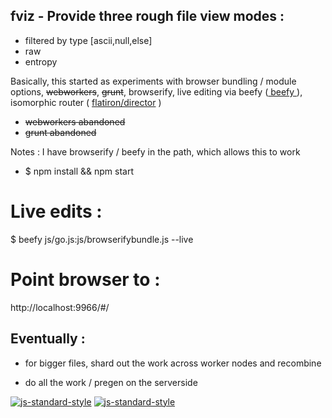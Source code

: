 ## fviz  - Provide three rough file view modes :
+ filtered by type [ascii,null,else]
+ raw
+ entropy

Basically, this started as experiments with browser bundling / module options, ~~webworkers~~, ~~grunt~~, browserify, live editing via beefy (<a href="https://github.com/chrisdickinson/beefy"> beefy </a> ), isomorphic router ( <a href="https://github.com/flatiron/director">flatiron/director</a> )
* ~~webworkers abandoned~~
* ~~grunt abandoned~~

Notes : I have browserify / beefy in the path, which allows this to work
+ $ npm install && npm start

# Live edits :
$ beefy js/go.js:js/browserifybundle.js --live

# Point browser to :
http://localhost:9966/#/

## Eventually :
+ for bigger files, shard out the work across worker nodes and recombine
* do all the work / pregen on the serverside

[![js-standard-style](https://cdn.rawgit.com/feross/standard/master/badge.svg)](https://github.com/feross/standard)
[![js-standard-style](https://img.shields.io/badge/code%20style-standard-brightgreen.svg?style=flat)](https://github.com/feross/standard)
